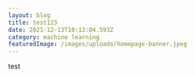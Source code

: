 ```yaml
---
layout: blog
title: test123
date: 2021-12-13T10:13:04.593Z
category: machine learning
featuredImage: /images/uploads/homepage-banner.jpeg
---
```


test
